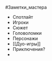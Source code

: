 #Заметки_мастера 

- Спотлайт
- Игроки
- Сюжет
- Головоломки
- Персонажи
- [[Дуо-игры]]
- Приключения?
- 
